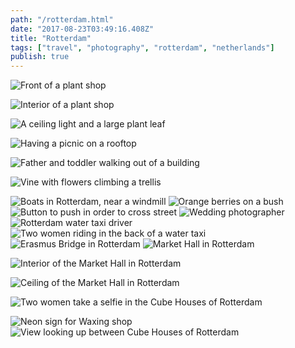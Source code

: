 ```yaml
---
path: "/rotterdam.html"
date: "2017-08-23T03:49:16.408Z" 
title: "Rotterdam"
tags: ["travel", "photography", "rotterdam", "netherlands"]
publish: true
---
```


<img src="./images/2017_08_25 11.51.52.jpg" alt="Front of a plant shop">

<p>
<img src="./images/2017_08_25 11.52.52.jpg" alt="Interior of a plant shop">
</p>

<img src="./images/2017_08_25 12.03.45.jpg" alt="A ceiling light and a large plant leaf">

<p>
<img src="./images/2017_08_25 12.53.45.jpg" alt="Having a picnic on a rooftop">
</p>

<p>
<img src="./images/2017_08_25 14.59.03.jpg" alt="Father and toddler walking out of a building">
</p>

<p>
<img src="./images/2017_08_25 15.04.37.jpg" alt="Vine with flowers climbing a trellis">
</p>

<img src="./images/2017_08_25 15.09.23.jpg" alt="Boats in Rotterdam, near a windmill">

<img src="./images/2017_08_25 15.55.02.jpg" alt="Orange berries on a bush">

<img src="./images/2017_08_25 16.39.57.jpg" alt="Button to push in order to cross street">

<img src="./images/2017-08-25 17.00.48-Edit.jpg" alt="Wedding photographer">

<img src="./images/2017_08_25 18.12.08.jpg" alt="Rotterdam water taxi driver">

<img src="./images/2017_08_25 18.13.08.jpg" alt="Two women riding in the back of a water taxi">

<img src="./images/2017_08_25 18.18.50.jpg" alt="Erasmus Bridge in Rotterdam">

<img src="./images/2017_08_25 19.02.42.jpg" alt="Market Hall in Rotterdam">


<p>
<img src="./images/2017-08-25-18.43.29.jpg" alt="Interior of the Market Hall in Rotterdam">
</p>

<p>
<img src="./images/2017_08_25 18.38.17.jpg" alt="Ceiling of the Market Hall in Rotterdam">
</p>


<p>
<img src="./images/2017_08_25 19.09.47.jpg" alt="Two women take a selfie in the Cube Houses of Rotterdam">
</p>


<img src="./images/2017_08_25 19.09.25.jpg" alt="Neon sign for Waxing shop">

<img src="./images/2017_08_25 19.07.27.jpg" alt="View looking up between Cube Houses of Rotterdam">

<img src="./images/2017_08_25 19.13.48.jpg" alt="">

<img src="./images/2017_08_25 19.17.43.jpg" alt="">

<img src="./images/2017_08_25 19.22.06.jpg" alt="">

<img src="./images/2017_08_25 19.33.48.jpg" alt="">

<img src="./images/2017_08_25 20.51.46.jpg" alt="">



